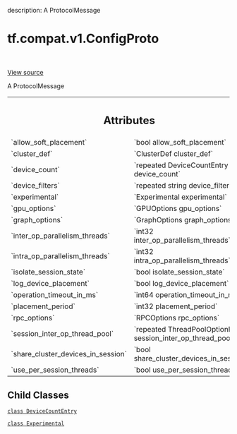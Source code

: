 description: A ProtocolMessage

<div itemscope itemtype="http://developers.google.com/ReferenceObject">
<meta itemprop="name" content="tf.compat.v1.ConfigProto" />
<meta itemprop="path" content="Stable" />
<meta itemprop="property" content="DeviceCountEntry"/>
<meta itemprop="property" content="Experimental"/>
</div>

# tf.compat.v1.ConfigProto

<!-- Insert buttons and diff -->

<table class="tfo-notebook-buttons tfo-api nocontent" align="left">

</table>

<a target="_blank" class="external" href="/code/stable/tensorflow/core/protobuf/config.proto">View source</a>



A ProtocolMessage

<!-- Placeholder for "Used in" -->




<!-- Tabular view -->
 <table class="responsive fixed orange">
<colgroup><col width="214px"><col></colgroup>
<tr><th colspan="2"><h2 class="add-link">Attributes</h2></th></tr>

<tr>
<td>
`allow_soft_placement`
</td>
<td>
`bool allow_soft_placement`
</td>
</tr><tr>
<td>
`cluster_def`
</td>
<td>
`ClusterDef cluster_def`
</td>
</tr><tr>
<td>
`device_count`
</td>
<td>
`repeated DeviceCountEntry device_count`
</td>
</tr><tr>
<td>
`device_filters`
</td>
<td>
`repeated string device_filters`
</td>
</tr><tr>
<td>
`experimental`
</td>
<td>
`Experimental experimental`
</td>
</tr><tr>
<td>
`gpu_options`
</td>
<td>
`GPUOptions gpu_options`
</td>
</tr><tr>
<td>
`graph_options`
</td>
<td>
`GraphOptions graph_options`
</td>
</tr><tr>
<td>
`inter_op_parallelism_threads`
</td>
<td>
`int32 inter_op_parallelism_threads`
</td>
</tr><tr>
<td>
`intra_op_parallelism_threads`
</td>
<td>
`int32 intra_op_parallelism_threads`
</td>
</tr><tr>
<td>
`isolate_session_state`
</td>
<td>
`bool isolate_session_state`
</td>
</tr><tr>
<td>
`log_device_placement`
</td>
<td>
`bool log_device_placement`
</td>
</tr><tr>
<td>
`operation_timeout_in_ms`
</td>
<td>
`int64 operation_timeout_in_ms`
</td>
</tr><tr>
<td>
`placement_period`
</td>
<td>
`int32 placement_period`
</td>
</tr><tr>
<td>
`rpc_options`
</td>
<td>
`RPCOptions rpc_options`
</td>
</tr><tr>
<td>
`session_inter_op_thread_pool`
</td>
<td>
`repeated ThreadPoolOptionProto session_inter_op_thread_pool`
</td>
</tr><tr>
<td>
`share_cluster_devices_in_session`
</td>
<td>
`bool share_cluster_devices_in_session`
</td>
</tr><tr>
<td>
`use_per_session_threads`
</td>
<td>
`bool use_per_session_threads`
</td>
</tr>
</table>



## Child Classes
[`class DeviceCountEntry`](../../../tf/compat/v1/ConfigProto/DeviceCountEntry.md)

[`class Experimental`](../../../tf/compat/v1/ConfigProto/Experimental.md)


